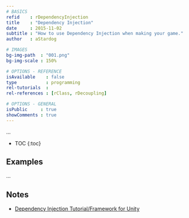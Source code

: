 ```yaml
---
# BASICS
refid    : rDependencyInjection
title    : "Dependency Injection"
date     : 2015-11-02
subtitle : "How to use Dependency Injection when making your game."
author   : aStardog

# IMAGES
bg-img-path  : "001.png"
bg-img-scale : 150%

# OPTIONS - REFERENCE
isAvailable    : false
type           : programming
rel-tutorials  : 
rel-references : [rClass, rDecoupling]

# OPTIONS - GENERAL
isPublic     : true
showComments : true
---
```

...

* TOC
{:toc}

## Examples

...

## Notes

* [Dependency Injection Tutorial/Framework for Unity](https://github.com/modesttree/Zenject)